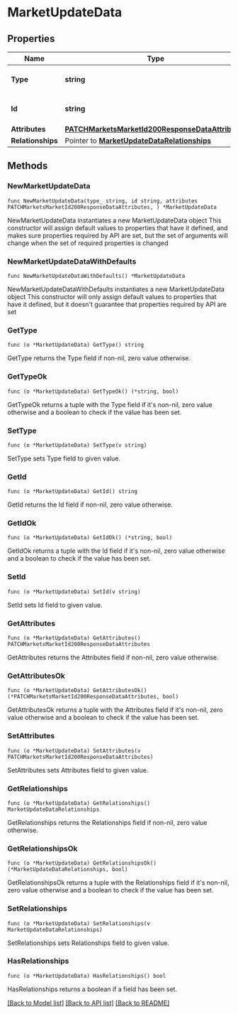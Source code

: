 # MarketUpdateData

## Properties

Name | Type | Description | Notes
------------ | ------------- | ------------- | -------------
**Type** | **string** | The resource&#39;s type | [default to "markets"]
**Id** | **string** | The resource&#39;s id | 
**Attributes** | [**PATCHMarketsMarketId200ResponseDataAttributes**](PATCHMarketsMarketId200ResponseDataAttributes.md) |  | 
**Relationships** | Pointer to [**MarketUpdateDataRelationships**](MarketUpdateDataRelationships.md) |  | [optional] 

## Methods

### NewMarketUpdateData

`func NewMarketUpdateData(type_ string, id string, attributes PATCHMarketsMarketId200ResponseDataAttributes, ) *MarketUpdateData`

NewMarketUpdateData instantiates a new MarketUpdateData object
This constructor will assign default values to properties that have it defined,
and makes sure properties required by API are set, but the set of arguments
will change when the set of required properties is changed

### NewMarketUpdateDataWithDefaults

`func NewMarketUpdateDataWithDefaults() *MarketUpdateData`

NewMarketUpdateDataWithDefaults instantiates a new MarketUpdateData object
This constructor will only assign default values to properties that have it defined,
but it doesn't guarantee that properties required by API are set

### GetType

`func (o *MarketUpdateData) GetType() string`

GetType returns the Type field if non-nil, zero value otherwise.

### GetTypeOk

`func (o *MarketUpdateData) GetTypeOk() (*string, bool)`

GetTypeOk returns a tuple with the Type field if it's non-nil, zero value otherwise
and a boolean to check if the value has been set.

### SetType

`func (o *MarketUpdateData) SetType(v string)`

SetType sets Type field to given value.


### GetId

`func (o *MarketUpdateData) GetId() string`

GetId returns the Id field if non-nil, zero value otherwise.

### GetIdOk

`func (o *MarketUpdateData) GetIdOk() (*string, bool)`

GetIdOk returns a tuple with the Id field if it's non-nil, zero value otherwise
and a boolean to check if the value has been set.

### SetId

`func (o *MarketUpdateData) SetId(v string)`

SetId sets Id field to given value.


### GetAttributes

`func (o *MarketUpdateData) GetAttributes() PATCHMarketsMarketId200ResponseDataAttributes`

GetAttributes returns the Attributes field if non-nil, zero value otherwise.

### GetAttributesOk

`func (o *MarketUpdateData) GetAttributesOk() (*PATCHMarketsMarketId200ResponseDataAttributes, bool)`

GetAttributesOk returns a tuple with the Attributes field if it's non-nil, zero value otherwise
and a boolean to check if the value has been set.

### SetAttributes

`func (o *MarketUpdateData) SetAttributes(v PATCHMarketsMarketId200ResponseDataAttributes)`

SetAttributes sets Attributes field to given value.


### GetRelationships

`func (o *MarketUpdateData) GetRelationships() MarketUpdateDataRelationships`

GetRelationships returns the Relationships field if non-nil, zero value otherwise.

### GetRelationshipsOk

`func (o *MarketUpdateData) GetRelationshipsOk() (*MarketUpdateDataRelationships, bool)`

GetRelationshipsOk returns a tuple with the Relationships field if it's non-nil, zero value otherwise
and a boolean to check if the value has been set.

### SetRelationships

`func (o *MarketUpdateData) SetRelationships(v MarketUpdateDataRelationships)`

SetRelationships sets Relationships field to given value.

### HasRelationships

`func (o *MarketUpdateData) HasRelationships() bool`

HasRelationships returns a boolean if a field has been set.


[[Back to Model list]](../README.md#documentation-for-models) [[Back to API list]](../README.md#documentation-for-api-endpoints) [[Back to README]](../README.md)


